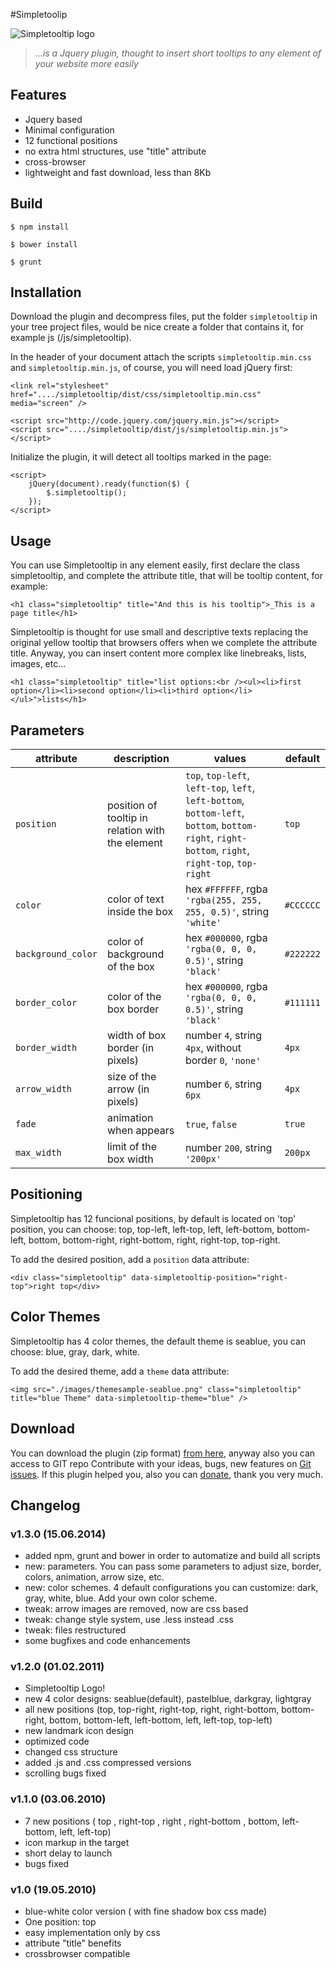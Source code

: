 #Simpletoolip

![Simpletooltip logo](https://codingsomething.files.wordpress.com/2012/06/simpletooltip-logo-cropped.png?w=200&h=200)
> _...is a Jquery plugin, thought to insert short tooltips to any element of your website more easily_

## Features

* Jquery based
* Minimal configuration
* 12 functional positions
* no extra html structures, use "title" attribute
* cross-browser
* lightweight and fast download, less than 8Kb

## Build

```
$ npm install
```

```
$ bower install
```

```
$ grunt
```

## Installation

Download the plugin and decompress files, put the folder `simpletooltip` in your tree project files, would be nice create a folder that contains it, for example js (/js/simpletooltip).

In the header of your document attach the scripts `simpletooltip.min.css` and `simpletooltip.min.js`, of course, you will need load jQuery first:

```
<link rel="stylesheet" href="..../simpletooltip/dist/css/simpletooltip.min.css" media="screen" />

<script src="http://code.jquery.com/jquery.min.js"></script>
<script src="..../simpletooltip/dist/js/simpletooltip.min.js"></script>
```


Initialize the plugin, it will detect all tooltips marked in the page:

```
<script>
    jQuery(document).ready(function($) {
        $.simpletooltip();
    });
</script>
```


## Usage

You can use Simpletooltip in any element easily, first declare the class simpletooltip, and complete the attribute title, that will be tooltip content, for example:

```
<h1 class="simpletooltip" title="And this is his tooltip">_This is a page title</h1>
```

Simpletooltip is thought for use small and descriptive texts replacing the original yellow tooltip that browsers offers when we complete the attribute title. Anyway, you can insert content more complex like linebreaks, lists, images, etc...

```
<h1 class="simpletooltip" title="list options:<br /><ul><li>first option</li><li>second option</li><li>third option</li></ul>">lists</h1>
```


## Parameters

attribute          | description                                      | values                                                                                                                                               | default
-------------------|--------------------------------------------------|------------------------------------------------------------------------------------------------------------------------------------------------------|----------
`position`         | position of tooltip in relation with the element | `top`, `top-left`, `left-top`, `left`, `left-bottom`, `bottom-left`, `bottom`, `bottom-right`, `right-bottom`, `right`, `right-top`, `top-right`     | `top` 
`color`            | color of text inside the box                     | hex `#FFFFFF`, rgba `'rgba(255, 255, 255, 0.5)'`, string `'white'`                                                                                   | `#CCCCCC`
`background_color` | color of background of the box                   | hex `#000000`, rgba `'rgba(0, 0, 0, 0.5)'`, string `'black'`                                                                                         | `#222222`
`border_color`     | color of the box border                          | hex `#000000`, rgba `'rgba(0, 0, 0, 0.5)'`, string `'black'`                                                                                         | `#111111`
`border_width`     | width of box border (in pixels)                  | number `4`, string `4px`, without border `0`, `'none'`                                                                                               | `4px`     
`arrow_width`      | size of the arrow (in pixels)                    | number `6`, string `6px`                                                                                                                             | `4px`     
`fade`             | animation when appears                           | `true`, `false`                                                                                                                                      | `true`    
`max_width`        | limit of the box width                           | number `200`, string `'200px'`                                                                                                                       | `200px`  



## Positioning

Simpletooltip has 12 funcional positions, by default is located on 'top' position, you can choose: top, top-left, left-top, left, left-bottom, bottom-left, bottom, bottom-right, right-bottom, right, right-top, top-right.

To add the desired position, add a `position` data attribute:

```
<div class="simpletooltip" data-simpletooltip-position="right-top">right top</div>
```


## Color Themes

Simpletooltip has 4 color themes, the default theme is seablue, you can choose: blue, gray, dark, white.

To add the desired theme, add a `theme` data attribute:

```
<img src="./images/themesample-seablue.png" class="simpletooltip" title="blue Theme" data-simpletooltip-theme="blue" />
```

## Download

You can download the plugin (zip format) [from here](https://github.com/not-only-code/Simpletooltip/zipball/master), anyway also you can access to GIT repo Contribute with your ideas, bugs, new features on [Git issues](https://github.com/not-only-code/Simpletooltip/issues). If this plugin helped you, also you can [donate](https://www.paypal.com/cgi-bin/webscr?cmd=_s-xclick&hosted_button_id=MRNNVK3SDEQKN), thank you very much.

## Changelog

### v1.3.0 (15.06.2014)

* added npm, grunt and bower in order to automatize and build all scripts
* new: parameters. You can pass some parameters to adjust size, border, colors, animation, arrow size, etc.
* new: color schemes. 4 default configurations you can customize: dark, gray, white, blue. Add your own color scheme. 
* tweak: arrow images are removed, now are css based
* tweak: change style system, use .less instead .css
* tweak: files restructured
* some bugfixes and code enhancements


### v1.2.0 (01.02.2011)

* Simpletooltip Logo!
* new 4 color designs: seablue(default), pastelblue, darkgray, lightgray
* all new positions (top, top-right, right-top, right, right-bottom, bottom-right, bottom, bottom-left, left-bottom, left, left-top, top-left)
* new landmark icon design
* optimized code
* changed css structure
* added .js and .css compressed versions
* scrolling bugs fixed


### v1.1.0 (03.06.2010)

* 7 new positions ( top , right-top , right , right-bottom , bottom, left-bottom, left, left-top) 
* icon markup in the target
* short delay to launch
* bugs fixed


### v1.0 (19.05.2010)

* blue-white color version ( with fine shadow box css made)
* One position: top
* easy implementation only by css
* attribute "title" benefits
* crossbrowser compatible